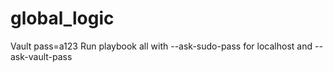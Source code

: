 # global_logic
Vault pass=a123
Run playbook all with --ask-sudo-pass for localhost and --ask-vault-pass